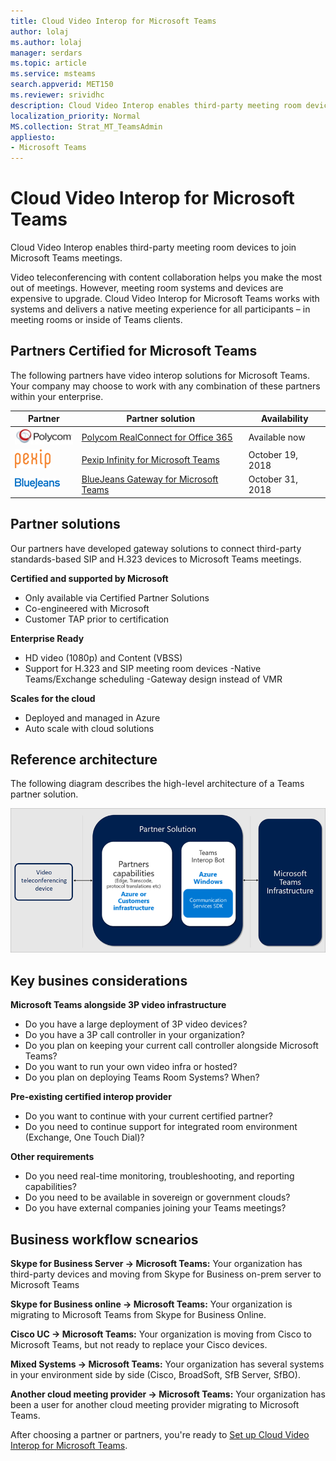 ```yaml
---
title: Cloud Video Interop for Microsoft Teams
author: lolaj
ms.author: lolaj
manager: serdars
ms.topic: article
ms.service: msteams
search.appverid: MET150
ms.reviewer: srividhc
description: Cloud Video Interop enables third-party meeting room devices to join Microsoft Teams meetings. 
localization_priority: Normal
MS.collection: Strat_MT_TeamsAdmin
appliesto: 
- Microsoft Teams
---
```


# Cloud Video Interop for Microsoft Teams

Cloud Video Interop enables third-party meeting room devices to join Microsoft Teams meetings.

Video teleconferencing with content collaboration helps you make the most out of meetings. However, meeting room systems and devices are expensive to upgrade. Cloud Video Interop for Microsoft Teams works with systems and delivers a native meeting experience for all participants – in meeting rooms or inside of Teams clients. 

## Partners Certified for Microsoft Teams

The following partners have video interop solutions for Microsoft Teams. Your company may choose to work with any combination of these partners within your enterprise. 


|Partner|Partner solution|Availability|
|----|---|----|
|![Polycom RealConnect](media/polycom.png) |   [Polycom RealConnect for Office 365](https://aka.ms/PolycomRealConnect)|Available now|
|![Pexip Infinity](media/pexip.png)| [Pexip Infinity for Microsoft Teams](https://aka.ms/PexipInfinity) | October 19, 2018|
|![BlueJeans Gateway](media/bluejeans.png)|[BlueJeans Gateway for Microsoft Teams](https://aka.ms/BluejeansGateway) | October 31, 2018|

## Partner solutions

Our partners have developed gateway solutions to connect third-party standards-based SIP and H.323 devices to Microsoft Teams meetings.  
 
**Certified and supported by Microsoft**

- Only available via Certified Partner Solutions
- Co-engineered with Microsoft
- Customer TAP prior to certification

**Enterprise Ready**

- HD video (1080p) and Content (VBSS)
- Support for H.323 and SIP meeting room devices
 -Native Teams/Exchange scheduling
 -Gateway design instead of VMR

**Scales for the cloud**

- Deployed and managed in Azure
- Auto scale with cloud solutions

 
## Reference architecture

The following diagram describes the high-level architecture of a Teams partner solution.

![Teams Cloud Video Interop partner solution](media/teams-cloud-video-interop-partner-solution.png)

## Key busines considerations

**Microsoft Teams alongside 3P video infrastructure**

- Do you have a large deployment of 3P video devices?
- Do you have a 3P call controller in your organization?
- Do you plan on keeping your current call controller alongside Microsoft Teams?
- Do you want to run your own video infra or hosted? 
- Do you plan on deploying Teams Room Systems? When?

**Pre-existing certified interop provider**

- Do you want to continue with your current certified partner?
- Do you need to continue support for integrated room environment (Exchange, One Touch Dial)?

**Other requirements**

- Do you need real-time monitoring, troubleshooting, and reporting capabilities?
- Do you need to be available in sovereign or government clouds?
- Do you have external companies joining your Teams meetings? 

## Business workflow scnearios

**Skype for Business Server -> Microsoft Teams:** Your organization has third-party devices and moving from Skype for Business on-prem server to Microsoft Teams  

**Skype for Business online -> Microsoft Teams:** 
Your organization is migrating to Microsoft Teams from Skype for Business Online.

**Cisco UC -> Microsoft Teams:** Your organization is moving from Cisco to Microsoft Teams, but not ready to replace your Cisco devices.

**Mixed Systems -> Microsoft Teams:** 
Your organization has several systems in your environment side by side (Cisco, BroadSoft, SfB Server, SfBO).

**Another cloud meeting provider -> Microsoft Teams:** 
Your organization has been a user for another cloud meeting provider migrating to Microsoft Teams.


After choosing a partner or partners, you're ready to [Set up Cloud Video Interop for Microsoft Teams](cloud-video-interop-for-teams-set-up.md). 